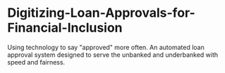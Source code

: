 # Digitizing-Loan-Approvals-for-Financial-Inclusion
Using technology to say "approved" more often. An automated loan approval system designed to serve the unbanked and underbanked with speed and fairness.

